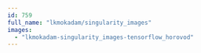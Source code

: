 ```yaml
---
id: 759
full_name: "lkmokadam/singularity_images"
images: 
  - "lkmokadam-singularity_images-tensorflow_horovod"
---
```

